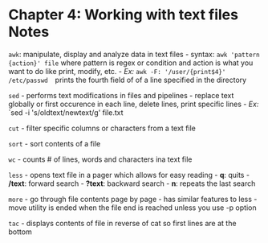 # Chapter 4: Working with text files Notes 

`awk`: manipulate, display and analyze data in text files
    - syntax: `awk 'pattern {action}' file` where pattern is regex or condition and action is what you want to do like print, modify, etc. 
    - *Ex:* `awk -F: '/user/{print$4}' /etc/passwd 
`prints the fourth field of of a line specified in the directory 

`sed` - performs text modifications in files and pipelines
    - replace text globally or first occurence in each line, delete lines, print specific lines 
    - *Ex:* `sed -i 's/oldtext/newtext/g' file.txt

`cut` - filter specific columns or characters from a text file

`sort` - sort contents of a file

`wc` - counts # of lines, words and characters ina text file 

`less` - opens text file in a pager which allows for easy reading
    - **q**: quits
    - **/text**: forward search 
    - **?text**: backward search 
    - **n**: repeats the last search

`more` - go through file contents page by page
    - has similar features to less
    - move utility is ended when the file end is reached unless you use -p option

`tac` - displays contents of file in reverse of cat so first lines are at the bottom 
